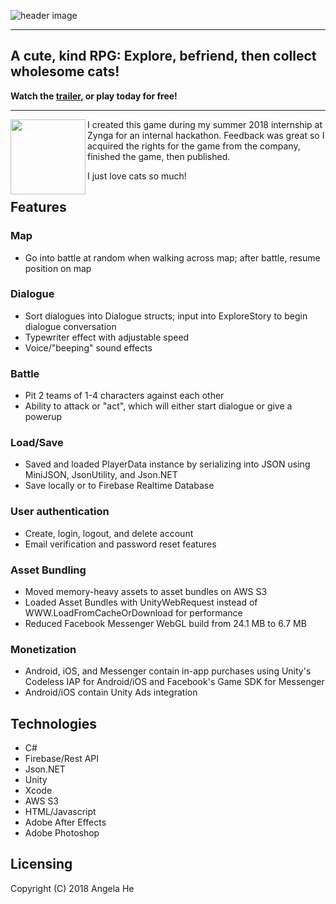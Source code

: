 ![header image](https://img.itch.zone/aW1nLzE1MjE0MzgucG5n/original/FGpGqx.png)
***
## A cute, kind RPG: Explore, befriend, then collect wholesome cats!

**Watch the [trailer](https://www.youtube.com/watch?v=Obwk8nxC7No), or play today for free!**

***
<img align="left" height="120" src="https://img.itch.zone/aW1hZ2UvMzA3MTk2LzE1MjExNDIuZ2lm/315x250%23c/VR6uaR.gif" 
/> I created this game during my summer 2018 internship at Zynga for an internal hackathon. Feedback was great so I acquired the rights for the game from the company, finished the game, then published. 

I just love cats so much!  




Features
------
### Map
* Go into battle at random when walking across map; after battle, resume position on map
### Dialogue
* Sort dialogues into Dialogue structs; input into ExploreStory to begin dialogue conversation
* Typewriter effect with adjustable speed
* Voice/"beeping" sound effects
### Battle
* Pit 2 teams of 1-4 characters against each other
* Ability to attack or "act", which will either start dialogue or give a powerup
### Load/Save 
* Saved and loaded PlayerData instance by serializing into JSON using MiniJSON, JsonUtility, and Json.NET
* Save locally or to Firebase Realtime Database
### User authentication
* Create, login, logout, and delete account
* Email verification and password reset features
### Asset Bundling
* Moved memory-heavy assets to asset bundles on AWS S3
* Loaded Asset Bundles with UnityWebRequest instead of WWW.LoadFromCacheOrDownload for performance
* Reduced Facebook Messenger WebGL build from 24.1 MB to 6.7 MB
### Monetization
* Android, iOS, and Messenger contain in-app purchases using Unity's Codeless IAP for Android/iOS and Facebook's Game SDK for Messenger
* Android/iOS contain Unity Ads integration


Technologies
------
* C#
* Firebase/Rest API
* Json.NET
* Unity
* Xcode
* AWS S3
* HTML/Javascript
* Adobe After Effects
* Adobe Photoshop

Licensing
------
Copyright (C) 2018 Angela He
